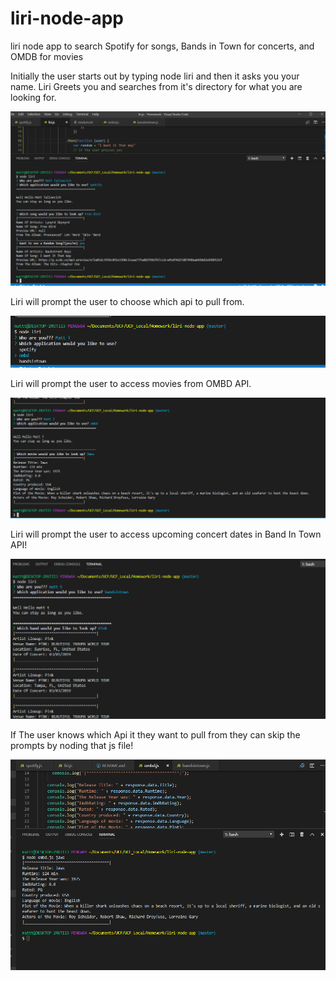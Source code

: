 # liri-node-app
liri node app to search Spotify for songs, Bands in Town for concerts, and OMDB for movies

Initially the user starts out by typing node liri and then it asks you your name.
Liri Greets you and searches from it's directory for what you are looking for.

![screenshot1](images/ScreenShot1.PNG?raw=true "screenshot1")

Liri will prompt the user to choose which api to pull from. 

![screenshot2](images/ScreenShot2.PNG?raw=true "screenshot2")

Liri will prompt the user to access movies from OMBD API.

![screenshot3](images/ScreenShot3.PNG?raw=true "screenshot3")

Liri will prompt the user to access upcoming concert dates in Band In Town API!

![screenshot4](images/ScreenShot4.PNG?raw=true "screenshot4")

If The user knows which Api it they want to pull from they can skip the prompts by noding that js file!

![screenshot5](images/ScreenShot5.PNG?raw=true "screenshot5")